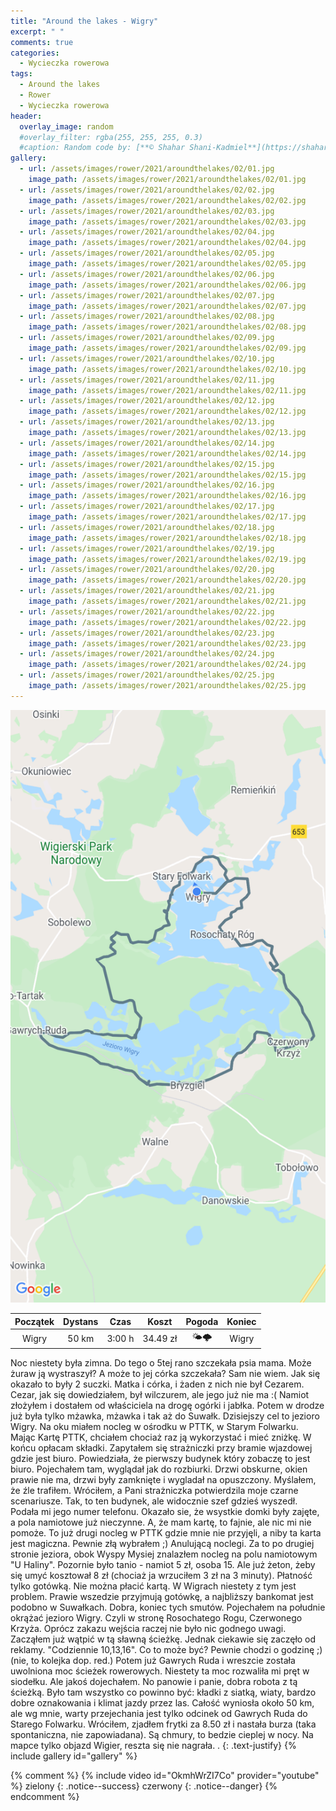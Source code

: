 ```yaml
---
title: "Around the lakes - Wigry"
excerpt: " "
comments: true
categories:
  - Wycieczka rowerowa
tags:
  - Around the lakes
  - Rower  
  - Wycieczka rowerowa
header:
  overlay_image: random
  #overlay_filter: rgba(255, 255, 255, 0.3)
  #caption: Random code by: [**© Shahar Shani-Kadmiel**](https://shaharkadmiel.github.io)"
gallery:
  - url: /assets/images/rower/2021/aroundthelakes/02/01.jpg
    image_path: /assets/images/rower/2021/aroundthelakes/02/01.jpg
  - url: /assets/images/rower/2021/aroundthelakes/02/02.jpg
    image_path: /assets/images/rower/2021/aroundthelakes/02/02.jpg
  - url: /assets/images/rower/2021/aroundthelakes/02/03.jpg
    image_path: /assets/images/rower/2021/aroundthelakes/02/03.jpg
  - url: /assets/images/rower/2021/aroundthelakes/02/04.jpg
    image_path: /assets/images/rower/2021/aroundthelakes/02/04.jpg
  - url: /assets/images/rower/2021/aroundthelakes/02/05.jpg
    image_path: /assets/images/rower/2021/aroundthelakes/02/05.jpg
  - url: /assets/images/rower/2021/aroundthelakes/02/06.jpg
    image_path: /assets/images/rower/2021/aroundthelakes/02/06.jpg
  - url: /assets/images/rower/2021/aroundthelakes/02/07.jpg
    image_path: /assets/images/rower/2021/aroundthelakes/02/07.jpg
  - url: /assets/images/rower/2021/aroundthelakes/02/08.jpg
    image_path: /assets/images/rower/2021/aroundthelakes/02/08.jpg
  - url: /assets/images/rower/2021/aroundthelakes/02/09.jpg
    image_path: /assets/images/rower/2021/aroundthelakes/02/09.jpg
  - url: /assets/images/rower/2021/aroundthelakes/02/10.jpg
    image_path: /assets/images/rower/2021/aroundthelakes/02/10.jpg
  - url: /assets/images/rower/2021/aroundthelakes/02/11.jpg
    image_path: /assets/images/rower/2021/aroundthelakes/02/11.jpg
  - url: /assets/images/rower/2021/aroundthelakes/02/12.jpg
    image_path: /assets/images/rower/2021/aroundthelakes/02/12.jpg
  - url: /assets/images/rower/2021/aroundthelakes/02/13.jpg
    image_path: /assets/images/rower/2021/aroundthelakes/02/13.jpg
  - url: /assets/images/rower/2021/aroundthelakes/02/14.jpg
    image_path: /assets/images/rower/2021/aroundthelakes/02/14.jpg
  - url: /assets/images/rower/2021/aroundthelakes/02/15.jpg
    image_path: /assets/images/rower/2021/aroundthelakes/02/15.jpg
  - url: /assets/images/rower/2021/aroundthelakes/02/16.jpg
    image_path: /assets/images/rower/2021/aroundthelakes/02/16.jpg
  - url: /assets/images/rower/2021/aroundthelakes/02/17.jpg
    image_path: /assets/images/rower/2021/aroundthelakes/02/17.jpg
  - url: /assets/images/rower/2021/aroundthelakes/02/18.jpg
    image_path: /assets/images/rower/2021/aroundthelakes/02/18.jpg
  - url: /assets/images/rower/2021/aroundthelakes/02/19.jpg
    image_path: /assets/images/rower/2021/aroundthelakes/02/19.jpg
  - url: /assets/images/rower/2021/aroundthelakes/02/20.jpg
    image_path: /assets/images/rower/2021/aroundthelakes/02/20.jpg
  - url: /assets/images/rower/2021/aroundthelakes/02/21.jpg
    image_path: /assets/images/rower/2021/aroundthelakes/02/21.jpg
  - url: /assets/images/rower/2021/aroundthelakes/02/22.jpg
    image_path: /assets/images/rower/2021/aroundthelakes/02/22.jpg
  - url: /assets/images/rower/2021/aroundthelakes/02/23.jpg
    image_path: /assets/images/rower/2021/aroundthelakes/02/23.jpg
  - url: /assets/images/rower/2021/aroundthelakes/02/24.jpg
    image_path: /assets/images/rower/2021/aroundthelakes/02/24.jpg
  - url: /assets/images/rower/2021/aroundthelakes/02/25.jpg
    image_path: /assets/images/rower/2021/aroundthelakes/02/25.jpg
---
```

![mapka](/assets/images/rower/2021/aroundthelakes/02/mapka.png)

|Początek|Dystans|Czas|Koszt|Pogoda|Koniec|
|:---:|:---:|:---:|:---:|:---:|:---:|
|Wigry|50 km|3:00 h|34.49 zł|🌤️🌩️|Wigry|

Noc niestety była zimna. Do tego o 5tej rano szczekała psia mama. Może żuraw ją wystraszył? A może to jej córka szczekała? Sam nie wiem. Jak się okazało to były 2 suczki. Matka i córka, i żaden z nich nie był Cezarem. Cezar, jak się dowiedziałem, był wilczurem, ale jego już nie ma :( Namiot złożyłem i dostałem od właściciela na drogę ogórki i jabłka. Potem w drodze już była tylko mżawka, mżawka i tak aż do Suwałk. Dzisiejszy cel to jezioro Wigry. Na oku miałem nocleg w ośrodku w PTTK, w Starym Folwarku. Mając Kartę PTTK, chciałem chociaż raz ją wykorzystać i mieć zniżkę. W końcu opłacam składki. Zapytałem się strażniczki przy bramie wjazdowej gdzie jest biuro. Powiedziała, że pierwszy budynek który zobaczę to jest biuro. Pojechałem tam, wyglądał jak do rozbiurki. Drzwi obskurne, okien prawie nie ma, drzwi były zamknięte i wygladał na opuszczony. Myślałem, że źle trafiłem. Wróciłem, a Pani strażniczka potwierdzila moje czarne scenariusze. Tak, to ten budynek, ale widocznie szef gdzieś wyszedł. Podała mi jego numer telefonu. Okazało sie, że wsystkie domki były zajęte, a pola namiotowe już nieczynne. A, że mam kartę, to fajnie, ale nic mi nie pomoże. To już drugi nocleg w PTTK gdzie mnie nie przyjęli, a niby ta karta jest magiczna. Pewnie złą wybrałem ;) Anulującą noclegi. Za to po drugiej stronie jeziora, obok Wyspy Mysiej  znalazłem nocleg na polu namiotowym "U Haliny". Pozornie było tanio - namiot 5 zł, osoba 15. Ale już żeton, żeby się umyć kosztował 8 zł (chociaż ja wrzuciłem 3 zł na 3 minuty). Płatność tylko gotówką. Nie można płacić kartą. W Wigrach niestety z tym jest problem. Prawie wszedzie przyjmują gotówkę, a najbliższy bankomat jest podobno w Suwałkach. Dobra, koniec tych smutów. Pojechałem na południe okrążać jezioro Wigry. Czyli w stronę Rosochatego Rogu, Czerwonego Krzyża. Oprócz zakazu wejścia raczej nie było nic godnego uwagi. Zacząłem już wątpić w tą sławną ścieżkę. Jednak ciekawie się zaczęło od reklamy. "Codziennie 10,13,16". Co to może być? Pewnie chodzi o godzinę ;) (nie, to kolejka dop. red.) Potem już Gawrych Ruda i wreszcie została uwolniona moc ścieżek rowerowych. Niestety ta moc rozwaliła mi pręt w siodełku. Ale jakoś dojechałem. No panowie i panie, dobra robota z tą ścieżką. Było tam wszystko co powinno być: kładki z siatką, wiaty, bardzo dobre oznakowania i klimat jazdy przez las. Całość wyniosła około 50 km, ale wg mnie, warty przejechania jest tylko odcinek od Gawrych Ruda do Starego Folwarku. Wróciłem, zjadłem frytki za 8.50 zł i nastała burza (taka spontaniczna, nie zapowiadana). Są chmury, to bedzie cieplej w nocy. Na mapce tylko objazd Wigier, reszta się nie nagrała. . 
{: .text-justify}
{% include gallery id="gallery" %}

{% comment %}
{% include video id="OkmhWrZI7Co" provider="youtube" %}
zielony
{: .notice--success}
czerwony
{: .notice--danger}
{% endcomment %}

